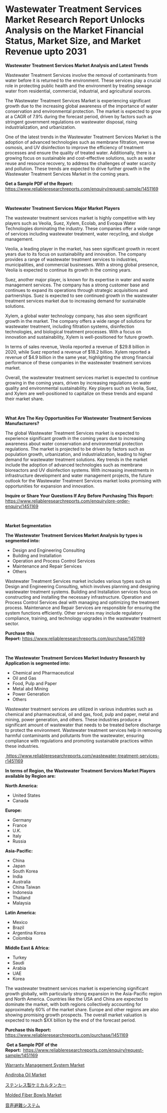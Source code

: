 <p><h1>Wastewater Treatment Services Market Research Report Unlocks Analysis on the Market Financial Status, Market Size, and Market Revenue upto 2031</h1></p><p><strong>Wastewater Treatment Services Market Analysis and Latest Trends</strong></p>
<p><p>Wastewater Treatment Services involve the removal of contaminants from water before it is returned to the environment. These services play a crucial role in protecting public health and the environment by treating sewage water from residential, commercial, industrial, and agricultural sources.</p><p>The Wastewater Treatment Services Market is experiencing significant growth due to the increasing global awareness of the importance of water conservation and environmental protection. The market is expected to grow at a CAGR of 7.9% during the forecast period, driven by factors such as stringent government regulations on wastewater disposal, rising industrialization, and urbanization.</p><p>One of the latest trends in the Wastewater Treatment Services Market is the adoption of advanced technologies such as membrane filtration, reverse osmosis, and UV disinfection to improve the efficiency of treatment processes and ensure the quality of treated water. Additionally, there is a growing focus on sustainable and cost-effective solutions, such as water reuse and resource recovery, to address the challenges of water scarcity and pollution. These trends are expected to drive further growth in the Wastewater Treatment Services Market in the coming years.</p></p>
<p><strong>Get a Sample PDF of the Report:&nbsp;</strong> <a href="https://www.reliableresearchreports.com/enquiry/request-sample/1451169">https://www.reliableresearchreports.com/enquiry/request-sample/1451169</a></p>
<p>&nbsp;</p>
<p><strong>Wastewater Treatment Services Major Market Players</strong></p>
<p><p>The wastewater treatment services market is highly competitive with key players such as Veolia, Suez, Xylem, Ecolab, and Evoqua Water Technologies dominating the industry. These companies offer a wide range of services including wastewater treatment, water recycling, and sludge management.</p><p>Veolia, a leading player in the market, has seen significant growth in recent years due to its focus on sustainability and innovation. The company provides a range of wastewater treatment services to industries, municipalities, and commercial businesses. With a strong global presence, Veolia is expected to continue its growth in the coming years.</p><p>Suez, another major player, is known for its expertise in water and waste management services. The company has a strong customer base and continues to expand its operations through strategic acquisitions and partnerships. Suez is expected to see continued growth in the wastewater treatment services market due to increasing demand for sustainable solutions.</p><p>Xylem, a global water technology company, has also seen significant growth in the market. The company offers a wide range of solutions for wastewater treatment, including filtration systems, disinfection technologies, and biological treatment processes. With a focus on innovation and sustainability, Xylem is well-positioned for future growth.</p><p>In terms of sales revenue, Veolia reported a revenue of $29.8 billion in 2020, while Suez reported a revenue of $18.2 billion. Xylem reported a revenue of $4.9 billion in the same year, highlighting the strong financial performance of these companies in the wastewater treatment services market.</p><p>Overall, the wastewater treatment services market is expected to continue growing in the coming years, driven by increasing regulations on water quality and environmental sustainability. Key players such as Veolia, Suez, and Xylem are well-positioned to capitalize on these trends and expand their market share.</p></p>
<p>&nbsp;</p>
<p><strong>What Are The Key Opportunities For Wastewater Treatment Services Manufacturers?</strong></p>
<p><p>The global Wastewater Treatment Services market is expected to experience significant growth in the coming years due to increasing awareness about water conservation and environmental protection regulations. The market is projected to be driven by factors such as population growth, urbanization, and industrialization, leading to higher demand for wastewater treatment solutions. Key trends in the market include the adoption of advanced technologies such as membrane bioreactors and UV disinfection systems. With increasing investments in infrastructure development and water management projects, the future outlook for the Wastewater Treatment Services market looks promising with opportunities for expansion and innovation.</p></p>
<p><strong>Inquire or Share Your Questions If Any Before Purchasing This Report:</strong> <a href="https://www.reliableresearchreports.com/enquiry/pre-order-enquiry/1451169">https://www.reliableresearchreports.com/enquiry/pre-order-enquiry/1451169</a></p>
<p>&nbsp;</p>
<p><strong>Market Segmentation</strong></p>
<p><strong>The Wastewater Treatment Services Market Analysis by types is segmented into:</strong></p>
<p><ul><li>Design and Engineering Consulting</li><li>Building and Installation</li><li>Operation and Process Control Services</li><li>Maintenance and Repair Services</li><li>Others</li></ul></p>
<p><p>Wastewater Treatment Services market includes various types such as Design and Engineering Consulting, which involves planning and designing wastewater treatment systems. Building and Installation services focus on constructing and installing the necessary infrastructure. Operation and Process Control Services deal with managing and optimizing the treatment process. Maintenance and Repair Services are responsible for ensuring the system functions efficiently. Other services may include regulatory compliance, training, and technology upgrades in the wastewater treatment sector.</p></p>
<p><strong>Purchase this Report:&nbsp;</strong><a href="https://www.reliableresearchreports.com/purchase/1451169">https://www.reliableresearchreports.com/purchase/1451169</a></p>
<p>&nbsp;</p>
<p><strong>The Wastewater Treatment Services Market Industry Research by Application is segmented into:</strong></p>
<p><ul><li>Chemical and Pharmaceutical</li><li>Oil and Gas</li><li>Food, Pulp and Paper</li><li>Metal abd Mining</li><li>Power Generation</li><li>Others</li></ul></p>
<p><p>Wastewater treatment services are utilized in various industries such as chemical and pharmaceutical, oil and gas, food, pulp and paper, metal and mining, power generation, and others. These industries produce a significant amount of wastewater that needs to be treated before discharge to protect the environment. Wastewater treatment services help in removing harmful contaminants and pollutants from the wastewater, ensuring compliance with regulations and promoting sustainable practices within these industries.</p></p>
<p><a href="https://www.reliableresearchreports.com/wastewater-treatment-services-r1451169">&nbsp;https://www.reliableresearchreports.com/wastewater-treatment-services-r1451169</a></p>
<p><strong>In terms of Region, the Wastewater Treatment Services Market Players available by Region are:</strong></p>
<p>
    <p> <strong> North America: </strong>
        <ul>
            <li>United States</li>
            <li>Canada</li>
        </ul>
        </p> 
    <p> <strong> Europe: </strong>
        <ul>
            <li>Germany</li>
            <li>France</li>
            <li>U.K.</li>
            <li>Italy</li>
            <li>Russia</li>
        </ul>
        </p> 
    <p> <strong> Asia-Pacific: </strong>
        <ul>
            <li>China</li>
            <li>Japan</li>
            <li>South Korea</li>
            <li>India</li>
            <li>Australia</li>
            <li>China Taiwan</li>
            <li>Indonesia</li>
            <li>Thailand</li>
            <li>Malaysia</li>
        </ul>
        </p> 
    <p> <strong> Latin America: </strong>
        <ul>
            <li>Mexico</li>
            <li>Brazil</li>
            <li>Argentina Korea</li>
            <li>Colombia</li>
        </ul>
        </p> 
    <p> <strong> Middle East & Africa: </strong>
        <ul>
            <li>Turkey</li>
            <li>Saudi</li>
            <li>Arabia</li>
            <li>UAE</li>
            <li>Korea</li>
        </ul>
    </p>
    </p>
<p><p>The wastewater treatment services market is experiencing significant growth globally, with particularly strong expansion in the Asia-Pacific region and North America. Countries like the USA and China are expected to dominate the market, with both regions collectively accounting for approximately 60% of the market share. Europe and other regions are also showing promising growth prospects. The overall market valuation is expected to reach $XX billion by the end of the forecast period.</p></p>
<p><strong>Purchase this Report: </strong><a href="https://www.reliableresearchreports.com/purchase/1451169">https://www.reliableresearchreports.com/purchase/1451169</a></p>
<p>&nbsp;<strong>Get a Sample PDF of the Report:&nbsp;&nbsp;</strong><a href="https://www.reliableresearchreports.com/enquiry/request-sample/1451169">https://www.reliableresearchreports.com/enquiry/request-sample/1451169</a></p>
<p><strong></strong></p>
<p><p><a href="https://github.com/gladysalidde/Market-Research-Report-List-1/blob/main/warranty-management-system-market.md">Warranty Management System Market</a></p><p><a href="https://issuu.com/reportprime-2/docs/andiroba-oil-market-size-2030.pptx">Andiroba Oil Market</a></p><p><a href="https://github.com/one-cool-chick/Market-Research-Report-List-1/blob/main/860873111157.md">ステンレス製ケミカルタンカー</a></p><p><a href="https://issuu.com/reportprime-2/docs/molded-fiber-bowls-market-size-2030.pptx">Molded Fiber Bowls Market</a></p><p><a href="https://github.com/luffiazaza/Market-Research-Report-List-1/blob/main/175337711153.md">音声避難システム</a></p></p>